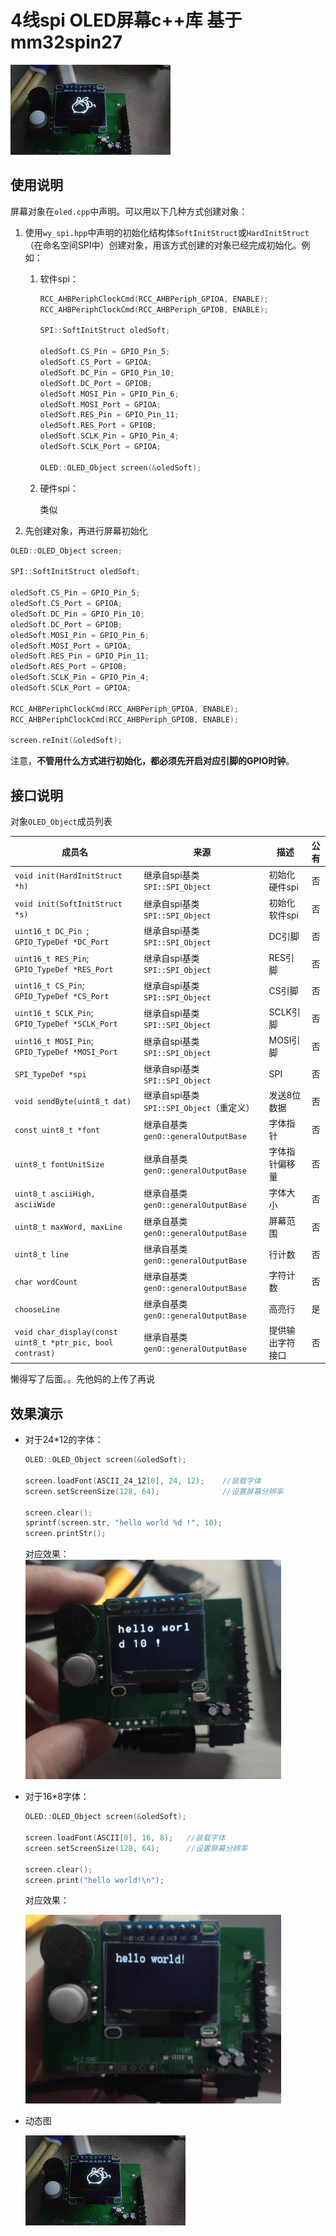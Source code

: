 # 4线spi OLED屏幕c++库 基于mm32spin27

![](./doc/a.gif)

## 使用说明

屏幕对象在`oled.cpp`中声明。可以用以下几种方式创建对象：

1. 使用`wy_spi.hpp`中声明的初始化结构体`SoftInitStruct`或`HardInitStruct`（在命名空间SPI中）创建对象，用该方式创建的对象已经完成初始化。例如：

   1. 软件spi：

      ```c++
      RCC_AHBPeriphClockCmd(RCC_AHBPeriph_GPIOA, ENABLE);
      RCC_AHBPeriphClockCmd(RCC_AHBPeriph_GPIOB, ENABLE);
      
      SPI::SoftInitStruct oledSoft;
      
      oledSoft.CS_Pin = GPIO_Pin_5;
      oledSoft.CS_Port = GPIOA;
      oledSoft.DC_Pin = GPIO_Pin_10;
      oledSoft.DC_Port = GPIOB;
      oledSoft.MOSI_Pin = GPIO_Pin_6;
      oledSoft.MOSI_Port = GPIOA;
      oledSoft.RES_Pin = GPIO_Pin_11;
      oledSoft.RES_Port = GPIOB;
      oledSoft.SCLK_Pin = GPIO_Pin_4;
      oledSoft.SCLK_Port = GPIOA;
      
      OLED::OLED_Object screen(&oledSoft);
      ```

      

   2. 硬件spi：

      类似

2. 先创建对象，再进行屏幕初始化

```c++
OLED::OLED_Object screen;

SPI::SoftInitStruct oledSoft;

oledSoft.CS_Pin = GPIO_Pin_5;
oledSoft.CS_Port = GPIOA;
oledSoft.DC_Pin = GPIO_Pin_10;
oledSoft.DC_Port = GPIOB;
oledSoft.MOSI_Pin = GPIO_Pin_6;
oledSoft.MOSI_Port = GPIOA;
oledSoft.RES_Pin = GPIO_Pin_11;
oledSoft.RES_Port = GPIOB;
oledSoft.SCLK_Pin = GPIO_Pin_4;
oledSoft.SCLK_Port = GPIOA;

RCC_AHBPeriphClockCmd(RCC_AHBPeriph_GPIOA, ENABLE);
RCC_AHBPeriphClockCmd(RCC_AHBPeriph_GPIOB, ENABLE);

screen.reInit(&oledSoft);
```

注意，**不管用什么方式进行初始化，都必须先开启对应引脚的GPIO时钟**。

## 接口说明

对象`OLED_Object`成员列表

| 成员名                                         | 来源                           | 描述          | 公有 |
| ---------------------------------------------- | ------------------------------ | ------------- |:---:|
| `void init(HardInitStruct *h)`                 | 继承自spi基类`SPI::SPI_Object` | 初始化硬件spi | 否   |
| `void init(SoftInitStruct *s)`                 | 继承自spi基类`SPI::SPI_Object` | 初始化软件spi | 否 |
| `uint16_t DC_Pin `; `GPIO_TypeDef *DC_Port`    | 继承自spi基类`SPI::SPI_Object` | DC引脚 | 否 |
| `uint16_t RES_Pin`; `GPIO_TypeDef *RES_Port`   | 继承自spi基类`SPI::SPI_Object` | RES引脚 | 否 |
| `uint16_t CS_Pin`; `GPIO_TypeDef *CS_Port`     | 继承自spi基类`SPI::SPI_Object` | CS引脚 | 否 |
| `uint16_t SCLK_Pin`; `GPIO_TypeDef *SCLK_Port` | 继承自spi基类`SPI::SPI_Object` | SCLK引脚 | 否 |
| `uint16_t MOSI_Pin`; `GPIO_TypeDef *MOSI_Port` | 继承自spi基类`SPI::SPI_Object` | MOSI引脚 | 否 |
| `SPI_TypeDef *spi` | 继承自spi基类`SPI::SPI_Object` | SPI | 否 |
| `void sendByte(uint8_t dat)` | 继承自spi基类`SPI::SPI_Object`（重定义） | 发送8位数据 | 否 |
| `const uint8_t *font` | 继承自基类`genO::generalOutputBase` | 字体指针 | 否 |
| `uint8_t fontUnitSize` | 继承自基类`genO::generalOutputBase` | 字体指针偏移量 | 否 |
| `uint8_t asciiHigh, asciiWide` | 继承自基类`genO::generalOutputBase` | 字体大小 | 否 |
| `uint8_t maxWord, maxLine` | 继承自基类`genO::generalOutputBase` | 屏幕范围 | 否 |
| `uint8_t line` | 继承自基类`genO::generalOutputBase` | 行计数 | 否 |
| `char wordCount` | 继承自基类`genO::generalOutputBase` | 字符计数 | 否 |
| `chooseLine` | 继承自基类`genO::generalOutputBase` | 高亮行 | 是 |
| `void char_display(const uint8_t *ptr_pic, bool contrast)` | 继承自基类`genO::generalOutputBase` | 提供输出字符接口 | 否 |

懒得写了后面。。先他妈的上传了再说

## 效果演示

- 对于24*12的字体：

    ```cpp
    OLED::OLED_Object screen(&oledSoft);

    screen.loadFont(ASCII_24_12[0], 24, 12);	//装载字体
    screen.setScreenSize(128, 64);				//设置屏幕分辨率

    screen.clear();
    sprintf(screen.str, "hello world %d !", 10);
    screen.printStr();
    ```

     对应效果：
    <img src="./doc/pic.jpg" style="zoom:40%;" />

- 对于16*8字体：

    ```cpp
    OLED::OLED_Object screen(&oledSoft);
    
    screen.loadFont(ASCII[0], 16, 8); 	//装载字体
    screen.setScreenSize(128, 64); 		//设置屏幕分辨率
    
    screen.clear();
    screen.print("hello world!\n");
    ```

    对应效果：
    
    <img src="./doc/pic1.jpg" style="zoom:40%;" />

- 动态图

  ![](./doc/a.gif)
